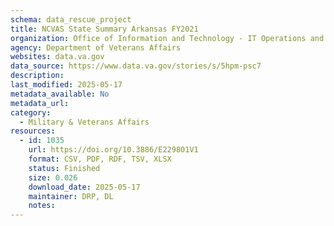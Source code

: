 ```yaml
---
schema: data_rescue_project 
title: NCVAS State Summary Arkansas FY2021
organization: Office of Information and Technology - IT Operations and Services (ITOPS)
agency: Department of Veterans Affairs
websites: data.va.gov
data_source: https://www.data.va.gov/stories/s/5hpm-psc7
description: 
last_modified: 2025-05-17
metadata_available: No
metadata_url: 
category:
  - Military & Veterans Affairs 
resources:
  - id: 1035
    url: https://doi.org/10.3886/E229801V1
    format: CSV, PDF, RDF, TSV, XLSX
    status: Finished
    size: 0.026
    download_date: 2025-05-17
    maintainer: DRP, DL
    notes: 
---
```

